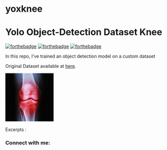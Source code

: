 # yoxknee
# Yolo Object-Detection Dataset Knee

[![forthebadge](https://forthebadge.com/images/badges/made-with-python.svg)](https://forthebadge.com) [![forthebadge](https://forthebadge.com/images/badges/oooo-kill-em.svg)](https://forthebadge.com) [![forthebadge](https://forthebadge.com/images/badges/built-with-love.svg)](https://forthebadge.com) 

In this repo, I've trained an object detection model on a custom dataset 

Original Dataset available at [here](https://github.com/).

<img src="https://raw.githubusercontent.com/Tommy-Ngx/yoxknee/main/Knee53.jpg" width="30%">


Excerpts :


### Connect with me:

